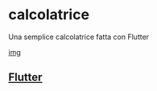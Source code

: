 # calcolatrice

Una semplice calcolatrice fatta con Flutter

[img]()

## [Flutter](https://flutter.dev/)

